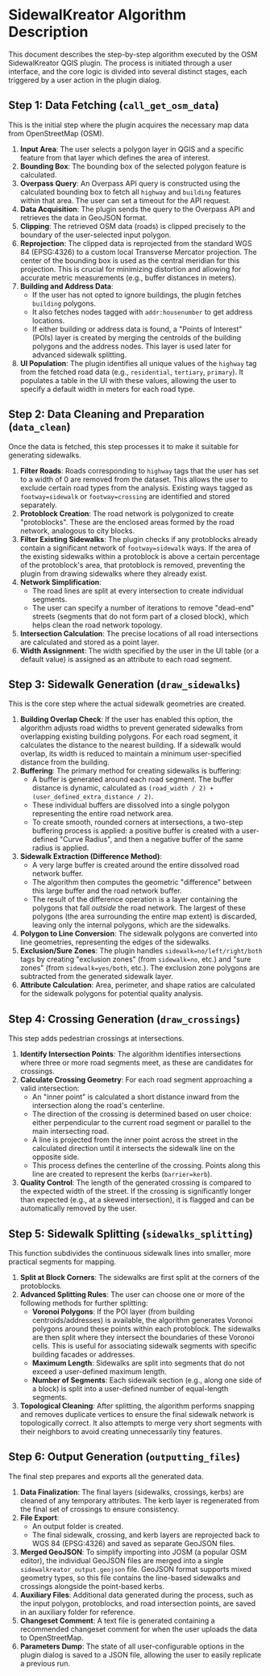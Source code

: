 # SidewalKreator Algorithm Description

This document describes the step-by-step algorithm executed by the OSM SidewalKreator QGIS plugin. The process is initiated through a user interface, and the core logic is divided into several distinct stages, each triggered by a user action in the plugin dialog.

## Step 1: Data Fetching (`call_get_osm_data`)

This is the initial step where the plugin acquires the necessary map data from OpenStreetMap (OSM).

1.  **Input Area**: The user selects a polygon layer in QGIS and a specific feature from that layer which defines the area of interest.
2.  **Bounding Box**: The bounding box of the selected polygon feature is calculated.
3.  **Overpass Query**: An Overpass API query is constructed using the calculated bounding box to fetch all `highway` and `building` features within that area. The user can set a timeout for the API request.
4.  **Data Acquisition**: The plugin sends the query to the Overpass API and retrieves the data in GeoJSON format.
5.  **Clipping**: The retrieved OSM data (roads) is clipped precisely to the boundary of the user-selected input polygon.
6.  **Reprojection**: The clipped data is reprojected from the standard WGS 84 (EPSG:4326) to a custom local Transverse Mercator projection. The center of the bounding box is used as the central meridian for this projection. This is crucial for minimizing distortion and allowing for accurate metric measurements (e.g., buffer distances in meters).
7.  **Building and Address Data**:
    *   If the user has not opted to ignore buildings, the plugin fetches `building` polygons.
    *   It also fetches nodes tagged with `addr:housenumber` to get address locations.
    *   If either building or address data is found, a "Points of Interest" (POIs) layer is created by merging the centroids of the building polygons and the address nodes. This layer is used later for advanced sidewalk splitting.
8.  **UI Population**: The plugin identifies all unique values of the `highway` tag from the fetched road data (e.g., `residential`, `tertiary`, `primary`). It populates a table in the UI with these values, allowing the user to specify a default width in meters for each road type.

## Step 2: Data Cleaning and Preparation (`data_clean`)

Once the data is fetched, this step processes it to make it suitable for generating sidewalks.

1.  **Filter Roads**: Roads corresponding to `highway` tags that the user has set to a width of 0 are removed from the dataset. This allows the user to exclude certain road types from the analysis. Existing ways tagged as `footway=sidewalk` or `footway=crossing` are identified and stored separately.
2.  **Protoblock Creation**: The road network is polygonized to create "protoblocks". These are the enclosed areas formed by the road network, analogous to city blocks.
3.  **Filter Existing Sidewalks**: The plugin checks if any protoblocks already contain a significant network of `footway=sidewalk` ways. If the area of the existing sidewalks within a protoblock is above a certain percentage of the protoblock's area, that protoblock is removed, preventing the plugin from drawing sidewalks where they already exist.
4.  **Network Simplification**:
    *   The road lines are split at every intersection to create individual segments.
    *   The user can specify a number of iterations to remove "dead-end" streets (segments that do not form part of a closed block), which helps clean the road network topology.
5.  **Intersection Calculation**: The precise locations of all road intersections are calculated and stored as a point layer.
6.  **Width Assignment**: The width specified by the user in the UI table (or a default value) is assigned as an attribute to each road segment.

## Step 3: Sidewalk Generation (`draw_sidewalks`)

This is the core step where the actual sidewalk geometries are created.

1.  **Building Overlap Check**: If the user has enabled this option, the algorithm adjusts road widths to prevent generated sidewalks from overlapping existing building polygons. For each road segment, it calculates the distance to the nearest building. If a sidewalk would overlap, its width is reduced to maintain a minimum user-specified distance from the building.
2.  **Buffering**: The primary method for creating sidewalks is buffering:
    *   A buffer is generated around each road segment. The buffer distance is dynamic, calculated as `(road_width / 2) + (user_defined_extra_distance / 2)`.
    *   These individual buffers are dissolved into a single polygon representing the entire road network area.
    *   To create smooth, rounded corners at intersections, a two-step buffering process is applied: a positive buffer is created with a user-defined "Curve Radius", and then a negative buffer of the same radius is applied.
3.  **Sidewalk Extraction (Difference Method)**:
    *   A very large buffer is created around the entire dissolved road network buffer.
    *   The algorithm then computes the geometric "difference" between this large buffer and the road network buffer.
    *   The result of the difference operation is a layer containing the polygons that fall *outside* the road network. The largest of these polygons (the area surrounding the entire map extent) is discarded, leaving only the internal polygons, which are the sidewalks.
4.  **Polygon to Line Conversion**: The sidewalk polygons are converted into line geometries, representing the edges of the sidewalks.
5.  **Exclusion/Sure Zones**: The plugin handles `sidewalk=no/left/right/both` tags by creating "exclusion zones" (from `sidewalk=no`, etc.) and "sure zones" (from `sidewalk=yes/both`, etc.). The exclusion zone polygons are subtracted from the generated sidewalk layer.
6.  **Attribute Calculation**: Area, perimeter, and shape ratios are calculated for the sidewalk polygons for potential quality analysis.

## Step 4: Crossing Generation (`draw_crossings`)

This step adds pedestrian crossings at intersections.

1.  **Identify Intersection Points**: The algorithm identifies intersections where three or more road segments meet, as these are candidates for crossings.
2.  **Calculate Crossing Geometry**: For each road segment approaching a valid intersection:
    *   An "inner point" is calculated a short distance inward from the intersection along the road's centerline.
    *   The direction of the crossing is determined based on user choice: either perpendicular to the current road segment or parallel to the main intersecting road.
    *   A line is projected from the inner point across the street in the calculated direction until it intersects the sidewalk line on the opposite side.
    *   This process defines the centerline of the crossing. Points along this line are created to represent the kerbs (`barrier=kerb`).
3.  **Quality Control**: The length of the generated crossing is compared to the expected width of the street. If the crossing is significantly longer than expected (e.g., at a skewed intersection), it is flagged and can be automatically removed by the user.

## Step 5: Sidewalk Splitting (`sidewalks_splitting`)

This function subdivides the continuous sidewalk lines into smaller, more practical segments for mapping.

1.  **Split at Block Corners**: The sidewalks are first split at the corners of the protoblocks.
2.  **Advanced Splitting Rules**: The user can choose one or more of the following methods for further splitting:
    *   **Voronoi Polygons**: If the POI layer (from building centroids/addresses) is available, the algorithm generates Voronoi polygons around these points within each protoblock. The sidewalks are then split where they intersect the boundaries of these Voronoi cells. This is useful for associating sidewalk segments with specific building facades or addresses.
    *   **Maximum Length**: Sidewalks are split into segments that do not exceed a user-defined maximum length.
    *   **Number of Segments**: Each sidewalk section (e.g., along one side of a block) is split into a user-defined number of equal-length segments.
3.  **Topological Cleaning**: After splitting, the algorithm performs snapping and removes duplicate vertices to ensure the final sidewalk network is topologically correct. It also attempts to merge very short segments with their neighbors to avoid creating unnecessarily tiny features.

## Step 6: Output Generation (`outputting_files`)

The final step prepares and exports all the generated data.

1.  **Data Finalization**: The final layers (sidewalks, crossings, kerbs) are cleaned of any temporary attributes. The kerb layer is regenerated from the final set of crossings to ensure consistency.
2.  **File Export**:
    *   An output folder is created.
    *   The final sidewalk, crossing, and kerb layers are reprojected back to WGS 84 (EPSG:4326) and saved as separate GeoJSON files.
3.  **Merged GeoJSON**: To simplify importing into JOSM (a popular OSM editor), the individual GeoJSON files are merged into a single `sidewalkreator_output.geojson` file. GeoJSON format supports mixed geometry types, so this file contains the line-based sidewalks and crossings alongside the point-based kerbs.
4.  **Auxiliary Files**: Additional data generated during the process, such as the input polygon, protoblocks, and road intersection points, are saved in an auxiliary folder for reference.
5.  **Changeset Comment**: A text file is generated containing a recommended changeset comment for when the user uploads the data to OpenStreetMap.
6.  **Parameters Dump**: The state of all user-configurable options in the plugin dialog is saved to a JSON file, allowing the user to easily replicate a previous run.
